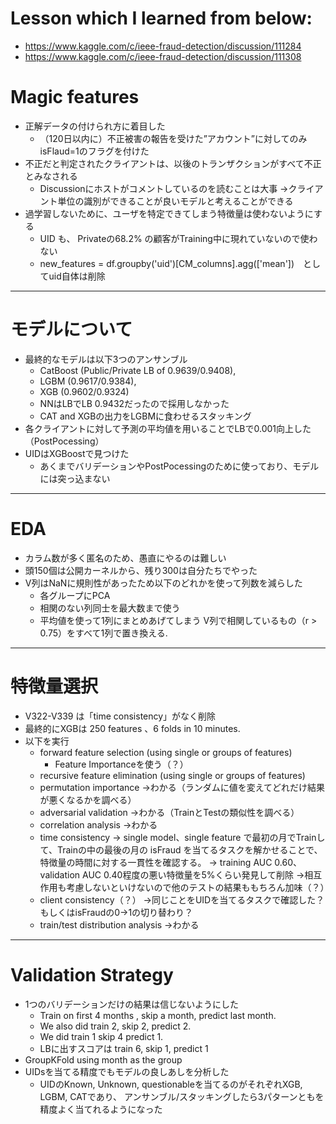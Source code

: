 # Lesson which I learned from below: 
  - https://www.kaggle.com/c/ieee-fraud-detection/discussion/111284
  - https://www.kaggle.com/c/ieee-fraud-detection/discussion/111308

# Magic features

- 正解データの付けられ方に着目した
    - （120日以内に）不正被害の報告を受けた”アカウント”に対してのみisFlaud=1のフラグを付けた
- 不正だと判定されたクライアントは、以後のトランザクションがすべて不正とみなされる
    - Discussionにホストがコメントしているのを読むことは大事
      →クライアント単位の識別ができることが良いモデルと考えることができる
- 過学習しないために、ユーザを特定できてしまう特徴量は使わないようにする
  - UID も、 Privateの68.2% の顧客がTraining中に現れていないので使わない
  - new_features = df.groupby('uid')[CM_columns].agg(['mean'])　としてuid自体は削除
---
# モデルについて

- 最終的なモデルは以下3つのアンサンブル
  - CatBoost (Public/Private LB of 0.9639/0.9408), 
  - LGBM (0.9617/0.9384), 
  - XGB (0.9602/0.9324)
  - NNはLBでLB 0.9432だったので採用しなかった
  - CAT and XGBの出力をLGBMに食わせるスタッキング
- 各クライアントに対して予測の平均値を用いることでLBで0.001向上した（PostPocessing）
- UIDはXGBoostで見つけた
  - あくまでバリデーションやPostPocessingのために使っており、モデルには突っ込まない
---
# EDA

- カラム数が多く匿名のため、愚直にやるのは難しい
- 頭150個は公開カーネルから、残り300は自分たちでやった
- V列はNaNに規則性があったため以下のどれかを使って列数を減らした
  - 各グループにPCA
  - 相関のない列同士を最大数まで使う
  - 平均値を使って1列にまとめあげてしまう
    V列で相関しているもの（r > 0.75）をすべて1列で置き換える.
---
# 特徴量選択

- V322-V339 は「time consistency」がなく削除
- 最終的にXGBは 250 features 、6 folds in 10 minutes. 
- 以下を実行
  - forward feature selection (using single or groups of features)
    - Feature Importanceを使う（？）
  - recursive feature elimination (using single or groups of features)
  - permutation importance
    →わかる（ランダムに値を変えてどれだけ結果が悪くなるかを調べる）
  - adversarial validation
    →わかる（TrainとTestの類似性を調べる）
  - correlation analysis
    →わかる
  - time consistency
    → single model、single feature で最初の月でTrainして、Trainの中の最後の月の isFraud を当てるタスクを解かせることで、特徴量の時間に対する一貫性を確認する。
    → training AUC 0.60、validation AUC 0.40程度の悪い特徴量を5%くらい発見して削除
    →相互作用も考慮しないといけないので他のテストの結果ももちろん加味（？）
  - client consistency（？）
    →同じことをUIDを当てるタスクで確認した？もしくはisFraudの0→1の切り替わり？
  - train/test distribution analysis
    →わかる
---
# Validation Strategy

- 1つのバリデーションだけの結果は信じないようにした
  - Train on first 4 months , skip a month, predict last month. 
  - We also did train 2, skip 2, predict 2. 
  - We did train 1 skip 4 predict 1. 
  - LBに出すスコアは train 6, skip 1, predict 1
- GroupKFold using month as the group
- UIDsを当てる精度でもモデルの良しあしを分析した
  - UIDのKnown, Unknown, questionableを当てるのがそれぞれXGB, LGBM, CATであり、
    アンサンブル/スタッキングしたら3パターンともを精度よく当てれるようになった
